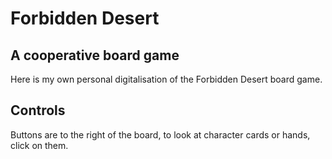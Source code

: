 # Forbidden Desert

## A cooperative board game

Here is my own personal digitalisation of the Forbidden
Desert board game.

## Controls

Buttons are to the right of the board, to look at character
cards or hands, click on them.